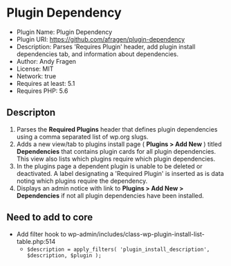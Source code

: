 # Plugin Dependency

 * Plugin Name: Plugin Dependency
 * Plugin URI: https://github.com/afragen/plugin-dependency
 * Description: Parses 'Requires Plugin' header, add plugin install dependencies tab, and information about dependencies.
 * Author: Andy Fragen
 * License: MIT
 * Network: true
 * Requires at least: 5.1
 * Requires PHP: 5.6

## Descripton

1. Parses the **Required Plugins** header that defines plugin dependencies using a comma separated list of wp.org slugs.
2. Adds a new view/tab to plugins install page ( **Plugins > Add New** ) titled **Dependencies** that contains plugin cards for all plugin dependencies. This view also lists which plugins require which plugin dependencies.
3. In the plugins page a dependent plugin is unable to be deleted or deactivated.
A label designating a 'Required Plugin' is inserted as is data noting which plugins require the dependency.
4. Displays an admin notice with link to **Plugins > Add New > Dependencies** if not all plugin dependencies have been installed.

## Need to add to core

* Add filter hook to wp-admin/includes/class-wp-plugin-install-list-table.php:514
  * `$description = apply_filters( 'plugin_install_description', $description, $plugin );`

